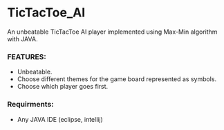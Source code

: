 # TicTacToe_AI
An unbeatable TicTacToe AI player implemented using Max-Min algorithm with JAVA.

### FEATURES:

* Unbeatable.
* Choose different themes for the game board represented as symbols.
* Choose which player goes first.

### Requirments:

* Any JAVA IDE (eclipse, intellij)
